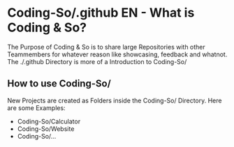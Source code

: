 # Coding-So/.github EN - What is Coding & So?

The Purpose of Coding & So is to share large Repositories with other Teammembers for whatever reason like showcasing, feedback and whatnot. The ./.github Directory is more of a Introduction to Coding-So/

## How to use Coding-So/

New Projects are created as Folders inside the Coding-So/ Directory. Here are some Examples:

- Coding-So/Calculator
- Coding-So/Website
- Coding-So/...
